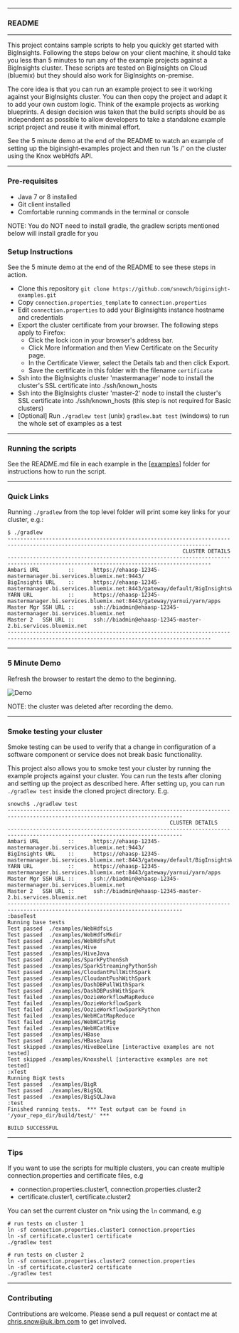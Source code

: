 *********************************************************************
### README
*********************************************************************

This project contains sample scripts  to help you quickly get started with BigInsights. Following the steps below on your client machine, it should take you less than 5 minutes to run any of the example projects against a BigInsights cluster. These scripts are tested on BigInsights on Cloud (bluemix) but they should also work for BigInsights on-premise.

The core idea is that you can run an example project to see it working against your BigInsights cluster. You can then copy the project and adapt it to add your own custom logic.  Think of the example projects as working blueprints.  A design decision was taken that the build scripts should be as independent as possible to allow developers to take a standalone example script project and reuse it with minimal effort.

See the 5 minute demo at the end of the README to watch an example of setting up the biginsight-examples project and then run 'ls /' on the cluster using the Knox webHdfs API.

*********************************************************************

### Pre-requisites

- Java 7 or 8 installed
- Git client installed
- Comfortable running commands in the terminal or console

NOTE: You do NOT need to install gradle, the gradlew scripts mentioned below will install gradle for you

### Setup Instructions

See the 5 minute demo at the end of the README to see these steps in action.

- Clone this repository `git clone https://github.com/snowch/biginsight-examples.git`
- Copy `connection.properties_template` to `connection.properties`
- Edit `connection.properties` to add your BigInsights instance hostname and credentials
- Export the cluster certificate from your browser. The following steps apply to Firefox:
  - Click the lock icon in your browser's address bar.
  - Click More Information and then View Certificate on the Security page.
  - In the Certificate Viewer, select the Details tab and then click Export.
  - Save the certificate in this folder with the filename `certificate`
- Ssh into the BigInsights cluster 'mastermanager' node to install the cluster's SSL certificate into ./ssh/known_hosts
- Ssh into the BigInsights cluster 'master-2' node to install the cluster's SSL certificate into ./ssh/known_hosts (this step is not required for Basic clusters)
- [Optional] Run `./gradlew test` (unix) `gradlew.bat test` (windows) to run the whole set of examples as a test

*********************************************************************
### Running the scripts

See the README.md file in each example in the [[examples](examples)] folder for instructions how to run the script.
*********************************************************************

### Quick Links

Running `./gradlew` from the top level folder will print some key links for your cluster, e.g.:

```
$ ./gradlew
--------------------------------------------------------------------------------------------------------------------------------------
                                                       CLUSTER DETAILS
--------------------------------------------------------------------------------------------------------------------------------------
Ambari URL         ::      https://ehaasp-12345-mastermanager.bi.services.bluemix.net:9443/
BigInsights URL    ::      https://ehaasp-12345-mastermanager.bi.services.bluemix.net:8443/gateway/default/BigInsightsWeb/index.html
YARN URL           ::      https://ehaasp-12345-mastermanager.bi.services.bluemix.net:8443/gateway/yarnui/yarn/apps
Master Mgr SSH URL ::      ssh://biadmin@ehaasp-12345-mastermanager.bi.services.bluemix.net
Master 2   SSH URL ::      ssh://biadmin@ehaasp-12345-master-2.bi.services.bluemix.net
--------------------------------------------------------------------------------------------------------------------------------------
```

*********************************************************************

### 5 Minute Demo

Refresh the browser to restart the demo to the beginning.

![Demo](./Overview.gif)

NOTE: the cluster was deleted after recording the demo.

*********************************************************************

### Smoke testing your cluster

Smoke testing can be used to verify that a change in configuration of a software component or service does not break basic functionality.

This project also allows you to smoke test your cluster by running the example projects against your cluster.  You can run the tests after cloning and setting up the project as described here.  After setting up, you can run `./gradlew test` inside the cloned project directory. E.g. 

```
snowch$ ./gradlew test
-----------------------------------------------------------------------------------------------------------------------------
                                                   CLUSTER DETAILS
-----------------------------------------------------------------------------------------------------------------------------
Ambari URL         ::      https://ehaasp-12345-mastermanager.bi.services.bluemix.net:9443/
BigInsights URL    ::      https://ehaasp-12345-mastermanager.bi.services.bluemix.net:8443/gateway/default/BigInsightsWeb/index.html
YARN URL           ::      https://ehaasp-12345-mastermanager.bi.services.bluemix.net:8443/gateway/yarnui/yarn/apps
Master Mgr SSH URL ::      ssh://biadmin@ehaasp-12345-mastermanager.bi.services.bluemix.net
Master 2   SSH URL ::      ssh://biadmin@ehaasp-12345-master-2.bi.services.bluemix.net
-----------------------------------------------------------------------------------------------------------------------------
:baseTest
Running base tests
Test passed  ./examples/WebHdfsLs
Test passed  ./examples/WebHdfsMkdir
Test passed  ./examples/WebHdfsPut
Test passed  ./examples/Hive
Test passed  ./examples/HiveJava
Test passed  ./examples/SparkPythonSsh
Test passed  ./examples/SparkStreamingPythonSsh
Test passed  ./examples/CloudantPullWithSpark
Test passed  ./examples/CloudantPushWithSpark
Test passed  ./examples/DashDBPullWithSpark
Test passed  ./examples/DashDBPushWithSpark
Test failed  ./examples/OozieWorkflowMapReduce
Test failed  ./examples/OozieWorkflowSpark
Test failed  ./examples/OozieWorkflowSparkPython
Test failed  ./examples/WebHCatMapReduce
Test failed  ./examples/WebHCatPig
Test failed  ./examples/WebHCatHive
Test passed  ./examples/HBase
Test passed  ./examples/HBaseJava
Test skipped ./examples/HiveBeeline [interactive examples are not tested]
Test skipped ./examples/Knoxshell [interactive examples are not tested]
:xTest
Running BigX tests
Test passed  ./examples/BigR
Test passed  ./examples/BigSQL
Test passed  ./examples/BigSQLJava
:test
Finished running tests.  *** Test output can be found in '/your_repo_dir/build/test/' ***

BUILD SUCCESSFUL
```

*********************************************************************

### Tips

If you want to use the scripts for multiple clusters, you can create multiple connection.properties and certificate files, e.g

- connection.properties.cluster1, connection.properties.cluster2
- certificate.cluster1, certificate.cluster2

You can set the current cluster on *nix using the `ln` command, e.g

```
# run tests on cluster 1
ln -sf connection.properties.cluster1 connection.properties
ln -sf certificate.cluster1 certificate
./gradlew test

# run tests on cluster 2
ln -sf connection.properties.cluster2 connection.properties
ln -sf certificate.cluster2 certificate
./gradlew test
```

*********************************************************************

### Contributing

Contributions are welcome.  Please send a pull request or contact me at chris.snow@uk.ibm.com to get involved.
